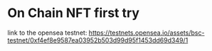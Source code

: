 # On Chain NFT first try 

link to the opensea testnet: https://testnets.opensea.io/assets/bsc-testnet/0xf4ef8e9587ea03952b503d99d95f1453dd69d349/1

